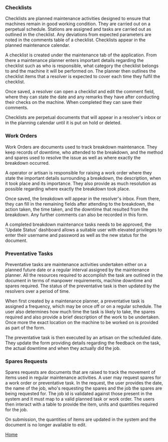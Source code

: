 ### Checklists

Checklists are planned maintenance activities designed to ensure that machines remain in good working condition. They are carried out on a perpetual schedule. Stations are assigned and tasks are carried out as outlined in the checklist. Any deviations from expected parameters are noted in the comments table of a checklist. Checklists appear in the planned maintenance calendar.

A checklist is created under the maintenance tab of the application. From there a maintenance planner enters important details regarding the checklist such as who is responsible, what category the checklist belongs to and the machine it will be performed on. The planner then outlines the checklist items that a resolver is expected to cover each time they fulfil the checklist. 

Once saved, a resolver can open a checklist and edit the comment field, where they can state the date and any remarks they have after conducting their checks on the machine. When completed they can save their comments. 

Checklists are perpetual documents that will appear in a resolver's inbox or in the planning calendar until it is put on hold or deleted.

### Work Orders

Work Orders are documents used to track breakdown maintenance. They keep records of downtime, who attended to the breakdown, and the method and spares used to resolve the issue as well as where exactly the breakdown occurred. 

A operator or artisan is responsible for raising a work order where they state the important details surrounding a breakdown, the description, when it took place and its importance. They also provide as much resolution as possible regarding where exactly the breakdown took place.  

Once saved, the breakdown will appear in the resolver's inbox. From there, they can fill in the remaining fields after attending to the breakdown, the action taken, the time taken, and the downtime that resulted from the breakdown. Any further comments can also be recorded in this form.

A completed breakdown maintenance tasks needs to be approved, the 'Update Status' dashboard allows a suitable user with elevated privileges to enter their username and password as well as the new status for the document.

### Preventative Tasks

Preventative tasks are maintenance activities undertaken either on a planned future date or a regular interval assigned by the maintenance planner. All the resources required to accomplish the task are outlined in the document in terms of manpower requirements, machine downtime and spares required. The status of the preventative task is then updated by the resolvers over a period of time. 

When first created by a maintenance planner, a preventative task is assigned a frequency, which may be once off or on a regular schedule. The user also determines how much time the task is likely to take, the spares required and also provide a brief description of the work to be undertaken. Once more the exact location on the machine to be worked on is provided as part of the form.

The preventative task is then executed by an artisan on the scheduled date. They update the form providing details regarding the feedback on the task, the actual downtime and when they actually did the job. 

### Spares Requests

Spares requests are documents that are raised to track the movement of items used in regular maintenance activities. 
A user may request spares for a work order or preventative task. In the request, the user provides the date, the name of the job, who's requesting the spares and the job the spares are being requested for. The job id is validated against those present in the system and it must map to a valid planned task or work order.
The users then interact with a table to provide the item, units and quantities required for the job.

On submission, the quantities of items are updated in the system and the document is no longer available to edit.

[Home](https://nakamura9.github.io/plantlink_docs/Navigation)